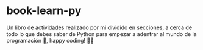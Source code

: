 # book-learn-py
Un libro de actividades realizado por mi dividido en secciones, a cerca de todo lo que debes saber de Python para empezar a adentrar al mundo de la programación 🐍, happy coding! 👾🖖
